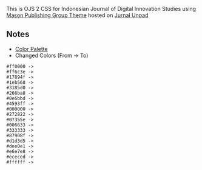 This is OJS 2 CSS for Indonesian Journal of Digital Innovation Studies using [Mason Publishing Group Theme](https://github.com/gmulibdigital/OJS2-Theme) hosted on [Jurnal Unpad](http://jurnal.unpad.ac.id/digits/index)

## Notes
- [Color Palette](https://coolors.co/0a2432-023642-0c7236-439334-eeeded-000000)
- Changed Colors (From -> To)
```
#ff0000 -> 
#ff6c3e -> 
#17894f -> 
#1eb568 -> 
#3185d0 -> 
#266ba8 -> 
#0e6bbd -> 
#4593ff -> 
#000000 -> 
#272822 -> 
#07355e -> 
#006633 -> 
#333333 -> 
#87908f -> 
#d1d3d5 -> 
#dee0e1 -> 
#e6e7e8 -> 
#ececed -> 
#ffffff -> 
```